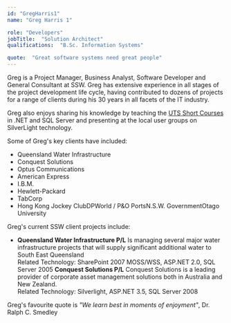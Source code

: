 ```yaml
---
id: "GregHarris1"
name: "Greg Harris 1"

role: "Developers"
jobTitle:  "Solution Architect"
qualifications:  "B.Sc. Information Systems"

quote:  "Great software systems need great people"
---
```


Greg is a Project Manager, Business Analyst, Software Developer and General Consultant at SSW. Greg has extensive experience in all stages of the project development life cycle, having contributed to dozens of projects for a range of clients during his 30 years in all facets of the IT industry.   

Greg also enjoys sharing his knowledge by teaching the [UTS Short Courses](http://it.uts.edu.au/course/shortcourse/programming/) in .NET and SQL Server and presenting at the local user groups on SilverLight technology.

Some of Greg's key clients have included: 

*   Queensland Water Infrastructure 
*   Conquest Solutions 
*   Optus Communications
*   American Express
*   I.B.M.
*   Hewlett-Packard
*   TabCorp
*   Hong Kong Jockey ClubDPWorld / P&O PortsN.S.W. GovernmentOtago University

Greg's current SSW client projects include: 

*   **Queensland Water Infrastructure P/L** Is managing several major water infrastructure projects that will supply significant additional water to South East Queensland   
Related Technology: SharePoint 2007 MOSS/WSS, ASP.NET 2.0, SQL Server 2005 
    **Conquest Solutions P/L** Conquest Solutions is a leading provider of corporate asset management solutions both in Australia and New Zealand.   
Related Technology: Silverlight, ASP.NET 3.5, SQL Server 2008 

Greg's favourite quote is *"We learn best in moments of enjoyment"*, Dr. Ralph C. Smedley